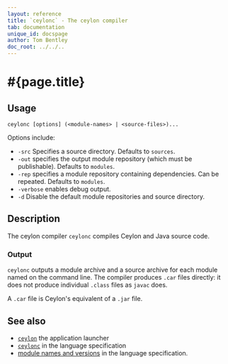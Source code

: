 ```yaml
---
layout: reference
title: `ceylonc` - The ceylon compiler
tab: documentation
unique_id: docspage
author: Tom Bentley
doc_root: ../../..
---
```


# #{page.title}

## Usage 

<!-- lang: none -->
    ceylonc [options] (<module-names> | <source-files>)...

Options include:

* `-src` Specifies a source directory. Defaults to `sources`.
* `-out` specifies the output module repository (which must be publishable).
  Defaults to `modules`.
* `-rep` specifies a module repository containing dependencies. Can be repeated.
  Defaults to `modules`.
* `-verbose` enables debug output.
* `-d` Disable the default module repositories and source directory. <!-- m3 -->

## Description

The ceylon compiler `ceylonc` compiles Ceylon and Java source code. 

### Output

`ceylonc` outputs a module archive and a source archive for 
each module named on the command line. The compiler produces `.car` files 
directly: it does not produce individual `.class` files as `javac` does.

A `.car` file is Ceylon's equivalent of a `.jar` file.

## See also

* [`ceylon`](../ceylon) the application launcher
* [`ceylonc`](#{page.doc_root}/#{site.urls.spec_relative}#thecompiler) in the language specification
* [module names and versions](#{page.doc_root}/#{site.urls.spec_relative}#modulenamesandversionidentifiers) in the language specification.
